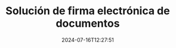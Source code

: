 ---
############################# Static ############################
layout: "family"
date:  2024-07-16T12:27:51
draft: false

product: "Signature"
product_tag: "signature"

lang: es

############################# Head ############################
head_title: "Aplicaciones de firma digital C# .NET, Java, Node.js"
head_description: "Integre firmas electrónicas en aplicaciones .NET, Java o Node.js con GroupDocs.Signature. Firme formatos de documentos comerciales populares."

############################# Header ############################
title: "Solución de firma electrónica de documentos"
description:  |
  Firme documentos e imágenes digitales en cualquier plataforma utilizando nuestras API flexibles y soluciones basadas en aplicaciones para programadores y usuarios finales.

  Busque y modifique firmas agregadas previamente utilizando métodos avanzados.

  Proteja los documentos de cambios con certificados digitales y controle los metadatos ocultos.

############################# Supported Platforms ###############################
supported_platforms:
  enable: true
  head_title: "Elige tu plataforma"
  title: "Independencia de plataforma"
  description: "La biblioteca GroupDocs.Signature admite los siguientes sistemas operativos y marcos:"
  details_link_title: "Aprende más"

  items:
    # items loop
    - title: ".NET"
      description: GroupDocs.Signature .NET 
      color: "blue"
      tag: "net"
      link: "/signature/net/"
      features_link: "https://docs.groupdocs.com/signature/net/system-requirements/"
      features:
          # features loop
          - rows: "3"
            content: |
                    .NET Framework 4.6.2 or higher <br> .NET Core 3.0 or higher <br> .NET 6.0 or higher
      
          # features loop
          - rows: "4"
            content: |
                    Windows <br> Linux <br> Mac OS <br> Microsoft Azure
      
          # features loop
          - rows: "3"
            content: |
                    Microsoft Visual Studio <br> JetBrains Rider <br> Microsoft Visual Code
      
          # features loop
          - rows: "1"
            content: |
                    60+ file formats
      

    # items loop
    - title: "Java"
      description: GroupDocs.Signature Java
      color: "red"
      tag: "java"
      link: "/signature/java/"
      features_link: "https://docs.groupdocs.com/signature/java/system-requirements/"
      features:
          # features loop
          - rows: "3"
            content: |
                    Java 8 or higher
      
          # features loop
          - rows: "4"
            content: |
                    Windows <br> Linux <br> Mac OS
      
          # features loop
          - rows: "3"
            content: |
                    IntelliJ IDEA <br> Eclipse <br> NetBeans
      
          # features loop
          - rows: "1"
            content: |
                    60+ file formats

    # items loop
    - title: "Node.js"
      description: GroupDocs.Signature Node.js
      color: "green"
      tag: "nodejs-java"
      link: "/signature/nodejs-java/"
      features_link: "https://docs.groupdocs.com/signature/"
      features:
          # features loop
          - rows: "3"
            content: |
                    Node.js 16+ and J2SE 8.0 (1.8)+
      
          # features loop
          - rows: "4"
            content: |
                    Windows <br> Linux <br> Mac OS
      
          # features loop
          - rows: "3"
            content: |
                    Atom <br> Visual Studio Code <br> Cualquier otro editor de texto
      
          # features loop
          - rows: "1"
            content: |
                    60+ file formats

############################# Features ###############################
features:
  enable: true
  title: "Funciones clave de GroupDocs.Signature"
  description: "Nuestra solución está diseñada para agregar varios tipos de firmas a formatos de archivos y documentos populares. Enriquezca sus procesos de negocio fácilmente."

  items:
    # items loop
    - icon: "additional"
      title: "Enriquece tus datos con firmas"
      content: "Agregue texto, imágenes, marcas de agua, etc. a sus documentos comerciales."

    # items loop
    - icon: "protect"
      title: "Proteger el contenido de los documentos"
      content: "Prohibir cambios de documento sellándolo con un certificado digital."

    # items loop
    - icon: "search"
      title: "Agregue datos ocultos y códigos de barras"
      content: "Utilice metadatos para almacenar información invisible o coloque códigos de barras personalizados en las páginas."

    # items loop
    - icon: "manipulate"
      title: "Manipular firmas"
      content: "Busque, actualice o elimine todas las firmas que se hayan agregado anteriormente."

############################# Code samples ############################
code_samples:
  enable: true
  title: "Proteja sus archivos usando firmas"
  description: "Ejemplos de código GroupDocs.Signature"
  items:
    # code sample loop
    - title: "Generar y agregar código QR"
      content: |
       GroupDocs.Signature nos permite generar y agregar códigos QR a documentos con formatos compatibles. Proporcione la ruta a un documento que debe firmarse y configure el texto deseado y las opciones visuales del código QR. Puede colocar la imagen del código QR generada en cualquier área de cualquier página del documento.
      samples:
        - language: "C#"
          color: "blue"
          content: |
            ```csharp {style=abap}   
            // Especificar el documento para firmar.
            using (Signature signature = new Signature("source.docx"))
            {
                // Crear opciones de firma de código QR
                QrCodeSignOptions options = new QrCodeSignOptions("JohnSmith")
                {
                    // Establecer opciones de código QR
                    EncodeType = QrCodeTypes.QR,
                    Left = 50,
                    Top = 150,
                };

                // Firmar y guardar el archivo procesado
                SignResult result = signature.Sign("result.docx", options);
            }
            ```
        - language: "Java"
          color: "red"
          content: |
            ```java {style=abap}   
            // Especificar el documento para firmar.
            Signature signature = new Signature("source.docx");

            // Crear opciones de firma de código QR
            QrCodeSignOptions options = new QrCodeSignOptions("JohnSmith");

            // Establecer opciones de código QR
            options.setEncodeType(QrCodeTypes.QR);
            options.setLeft(50);
            options.setTop(100);

            // Firmar y guardar el archivo procesado
            signature.sign("result.docx", options);
            ```
        - language: "TypeScript"
          color: "green"
          content: |
            ```javascript {style=abap}  
            const signatureLib = require('@groupdocs/groupdocs.signature')

            // Especificar el documento para firmar.
            const signature = new signatureLib.Signature('source.docx');

            // Crear opciones de firma de código QR
            const options = new signatureLib.QrCodeSignOptions('JohnSmith');

            // Establecer opciones de código QR
            options.setEncodeType(signatureLib.QrCodeTypes.QR);
            options.setLeft(50);
            options.setTop(100);

            // Firmar y guardar el archivo procesado
            signature.sign('result.docx', options);
            ```

############################# Supported Formats ###############################
formats:
  enable: true
  title: "Se admiten más de 60 formatos de archivo"
  description: "GroupDocs.Signature admite casi todos los formatos de archivos populares"

############################# Metrics ###############################
metrics:
  enable: true
  title: "Datos estadísticos de nuestra biblioteca"
  description: "Inspeccione métricas clave de productos, revelando información sobre nuestros logros, impacto y crecimiento"

  items:
    # items loop
    - number: "50+"
      title: "Formatos soportados"
      content: "Firma de más de 60 de los formatos de archivos comerciales más populares."

    # items loop
    - number: "500k"
      title: "Descargas NuGet"
      content: "GroupDocs.Signature para .NET es una biblioteca popular con más de 550.000 descargas en NuGet."

    # items loop
    - number: "15k"
      title: "Descargas de Maven"
      content: "Los desarrolladores de Java han descargado GroupDocs.Signature en Maven más de 15.000 veces."

    # items loop
    - number: "140+"
      title: "Clientes felices"
      content: "Los desarrolladores individuales y las principales empresas de todo el mundo utilizan nuestros productos para crear soluciones innovadoras."


############################# Customers ###############################
customers:
  enable: true
  title: "Nuestros clientes felices"
  description: "Las bibliotecas de GroupDocs son utilizadas por marcas distinguidas y reconocidas a nivel mundial en todo el mundo"

  items:
    # items loop
    - title: "BenQ Corporation"
      logo: "benq"
      
    # items loop
    - title: "Nasdaq Stock Market"
      logo: "nasdaq"
      
    # items loop
    - title: "AT&T Inc."
      logo: "att"
      
    # items loop
    - title: "Customer logo AstraZeneca"
      logo: "astrazeneca"
      
    # items loop
    - title: "Central Bank of Argentina"
      logo: "argentinacentralbank"
      
    # items loop
    - title: "Roche Holding AG"
      logo: "roche"
      
    # items loop
    - title: "Capita"
      logo: "capita"
      
    # items loop
    - title: "Axa S.A."
      logo: "axa"
      
    # items loop
    - title: "Instructure Inc."
      logo: "instructure"
      
    # items loop
    - title: "Wipro"
      logo: "wipro"


############################# Actions ###############################
actions:
  enable: true
  title: "¿Listo para comenzar?"
  description: "Pruebe las funciones de GroupDocs.Signature gratis en su plataforma"

  items:
    # items loop
    - title: ".NET"
      color: "blue"
      link: "/signature/net/"

    # items loop
    - title: "Java"
      color: "red"
      link: "/signature/java/"

    # items loop
    - title: "Node.js"
      color: "green"
      link: "/signature/nodejs-java/"      

############################# FAQ ###############################
faq:
  enable: true
  title: "Preguntas frecuentes"
  description: "Explore nuestras preguntas frecuentes"

  items:
    # items loop
    - question: "¿GroupDocs.Signature necesita alguna biblioteca externa para la firma de documentos?"
      answer: "No, GroupDocs.Signature funciona de forma independiente. No existen dependencias de terceros como Adobe Acrobat, Microsoft Office, etc."

    # items loop
    - question: "¿Es posible probar las funciones de GroupDocs.Signature antes de comprar?"
      answer: "¡Absolutamente! GroupDocs.Signature ofrece una prueba gratuita. Instálalo y explora sus características. Tenga en cuenta que las versiones de prueba agregan 'insignias de prueba' a sus documentos y solo procesan las primeras 3 páginas. Para disfrutar de una experiencia completa, obtenga una licencia temporal gratuita de 30 días para acceder a todas las funciones. Consulte los detalles en [licencia temporal](https://purchase.groupdocs.com/temporary-license/)."

    # items loop
    - question: "¿Qué tipos de licencia se proporcionan?"
      answer: "¿Busca una licencia de GroupDocs.Signature? Ofrecemos varias opciones adaptadas a sus necesidades. Elija según el tamaño del equipo, las ubicaciones de implementación (oficina única o lugares de trabajo remotos) y si la distribución al cliente final requiere compartir el SDK/API con los clientes. Alternativamente, opte por una licencia de uso mensual con planes medidos: pague solo por lo que use. Descubra la mejor opción para usted en [precios](https://purchase.groupdocs.com/pricing/signature/net/)."

############################# Cloud Links ###############################
cloud_links:
  enable: true
  title: "GroupDocs.Signature API de código bajo"
  description: "Firme archivos usando su aplicación a través de nuestra API REST basada en la nube."
  
  items:
    # items loop
    - title: "GroupDocs.Signature Cloud for cURL"
      content: "Utilice la API RESTful de cURL para poner firmas en PDF, Word, Excel, PowerPoint, JPEG y muchos otros formatos de archivo."
      icon: "groupdocs_signature-for-curl"
      link: "https://products.groupdocs.cloud/signature/curl"

    # items loop
    - title: "GroupDocs.Signature Cloud for .NET"
      content: "Enriquezca sus aplicaciones .NET con la firma de documentos a través de Cloud SDK. Proteja los documentos comerciales a su manera."
      icon: "groupdocs_signature-for-net"
      link: "https://products.groupdocs.cloud/signature/net"

    # items loop
    - title: "GroupDocs.Signature Cloud for Java"
      content: "GroupDocs.Signature SDK otorga acceso a varias posibilidades para que sus aplicaciones Java firmen cualquier archivo."
      icon: "groupdocs_signature-for-java"
      link: "https://products.groupdocs.cloud/signature/java"

############################# App links ###############################
app_links:
  enable: true
  title: "GroupDocs.Signature aplicaciones web"
  description: "GroupDocs.Signature presenta una aplicación web gratuita donde puedes firmar documentos. Se pueden firmar más de 60 formatos de archivos populares a través de su navegador favorito GRATIS."

  items:
    # items loop
    - title: "GroupDocs.Signature Total"
      content: "Herramienta online para poner firmas en documentos desde cualquier dispositivo."
      icon: "groupdocs_watermark-app"
      link: "https://products.groupdocs.app/signature/total"

    # items loop
    - title: "GroupDocs.Signature DOCX"
      content: "Firme MS Word DOCX en línea."
      icon: "groupdocs_words-app"
      link: "https://products.groupdocs.app/signature/docx"

    # items loop
    - title: "GroupDocs.Signature PDF"
      content: "Proteja documentos PDF en línea."
      icon: "groupdocs_pdf-app"
      link: "https://products.groupdocs.app/signature/pdf"


      


---